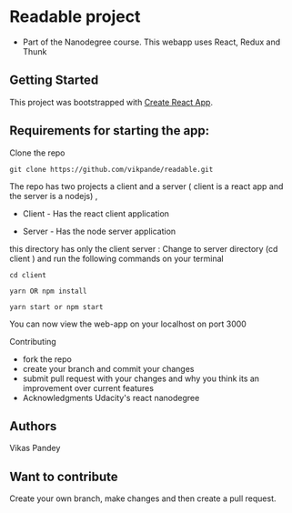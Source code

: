 
# Readable project  
- Part of the Nanodegree course. This webapp uses React, Redux and Thunk

## Getting Started

This project was bootstrapped with [Create React App](https://github.com/facebookincubator/create-react-app).

## Requirements for starting the app:

Clone the repo 

```
git clone https://github.com/vikpande/readable.git
```

The repo has two projects a client and a server ( client is a react app and the server is a nodejs) ,

- Client - Has the react client application

- Server - Has the node server application

this directory has only the client server : Change to server directory (cd client ) and run the following commands on your terminal

```
cd client 
```
```
yarn OR npm install
```

```
yarn start or npm start
```
You can now view the web-app on your localhost on port 3000 

Contributing

- fork the repo
- create your branch and commit your changes
- submit pull request with your changes and why you think its an improvement over current features
- Acknowledgments Udacity's react nanodegree

## Authors

Vikas Pandey

## Want to contribute
Create your own branch, make changes and then create a pull request.

